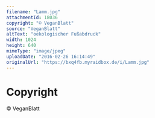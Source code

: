 ```yaml
---
filename: "Lamm.jpg"
attachmentId: 18036
copyright: "© VeganBlatt"
source: "VeganBlatt"
altText: "oekologischer Fußabdruck"
width: 1024
height: 640
mimeType: "image/jpeg"
uploadDate: "2016-02-26 16:14:49"
originalUrl: "https://bxq4fb.myraidbox.de/i/Lamm.jpg"
---
```


# Copyright

© VeganBlatt
